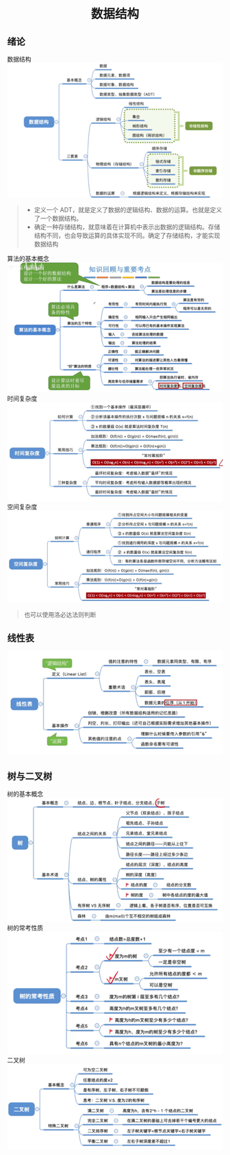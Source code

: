 # <p style="text-align:center">数据结构</p>

## 绪论

数据结构
![alt text](/notes/408/images-1/image-2.png)

> - 定义一个 ADT，就是定义了数据的逻辑结构、数据的运算。也就是定义了一个数据结构。
> - 确定一种存储结构，就意味着在计算机中表示出数据的逻辑结构。存储结构不同，也会导致运算的具体实现不同。确定了存储结构，才能实现数据结构

算法的基本概念
![alt text](/notes/408/images-1/image-3.png)
时间复杂度
![alt text](/notes/408/images-1/image-4.png)
空间复杂度
![alt text](/notes/408/images-1/image-5.png)

> 也可以使用洛必达法则判断

## 线性表

![alt text](/notes/408/images-1/image-6.png)

## 树与二叉树

树的基本概念
![](/notes/408/images-1/2025-07-31-22-32-20.png)
树的常考性质
![](/notes/408/images-1/2025-07-31-23-27-44.png)
二叉树
![](/notes/408/images-1/2025-07-31-23-39-10.png)
